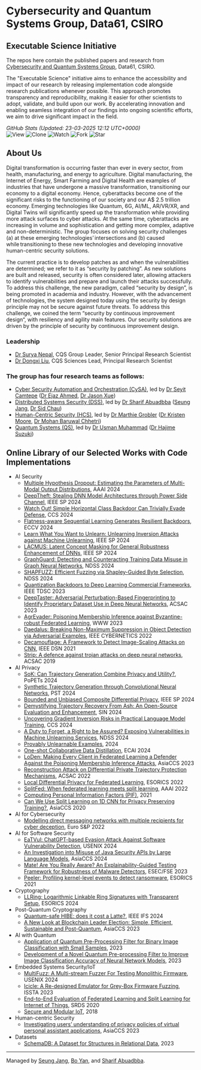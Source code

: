 # Cybersecurity and Quantum Systems Group, Data61, CSIRO  
## Executable Science Initiative 
The repos here contain the published papers and research from [Cybersecurity and Quantum Systems Group](https://research.csiro.au/cybersecurity-quantum-systems/), Data61, CSIRO.  

The "Executable Science" initiative aims to enhance the accessibility and impact of our research by releasing implementation code alongside research publications whenever possible. This approach promotes transparency and reproducibility, making it easier for other scientists to adopt, validate, and build upon our work. By accelerating innovation and enabling seamless integration of our findings into ongoing scientific efforts, we aim to drive significant impact in the field.


<!-- STATS-START -->
*GitHub Stats (Updated: 23-03-2025 12:12 UTC+0000)*  
![View](https://img.shields.io/badge/View-365-lightgreen) ![Clone](https://img.shields.io/badge/Clone-521-royalblue) ![Watch](https://img.shields.io/badge/Watch-622-blue) ![Fork](https://img.shields.io/badge/Fork-140-orange) ![Star](https://img.shields.io/badge/Star-622-yellow)  
<!-- STATS-END -->






































































































































































































































































## About Us
Digital transformation is occurring faster than ever in every sector, from health, manufacturing, and energy to agriculture. Digital manufacturing, the Internet of Energy, Smart Farming and Digital Health are examples of industries that have undergone a massive transformation, transitioning our economy to a digital economy. Hence, cyberattacks become one of the significant risks to the functioning of our society and our A$ 2.5 trillion economy. Emerging technologies like Quantum, 6G, AI/ML, AR/VR/XR, and Digital Twins will significantly speed up the transformation while providing more attack surfaces to cyber attacks. At the same time, cyberattacks are increasing in volume and sophistication and getting more complex, adaptive and non-deterministic. The group focuses on solving security challenges (a) at these emerging technologies’ intersections and (b) caused while transitioning to these new technologies and developing innovative human-centric security solutions.  

The current practice is to develop patches as and when the vulnerabilities are determined; we refer to it as “security by patching”. As new solutions are built and released, security is often considered later, allowing attackers to identify vulnerabilities and prepare and launch their attacks successfully. To address this challenge, the new paradigm, called “security by design”, is being promoted in academia and industry. However, with the advancement of technologies, the system designed today using the security by design principle may not be secure against future threats. To address this challenge, we coined the term “security by continuous improvement design“, with resiliency and agility main features. Our security solutions are driven by the principle of security by continuous improvement design.  

### Leadership
- [Dr Surya Nepal](https://people.csiro.au/N/S/Surya-Nepal), CQS Group Leader, Senior Principal Research Scientist
- [Dr Dongxi Liu](https://people.csiro.au/L/D/Dongxi-Liu), CQS Sciences Lead, Principal Research Scientist

### The group has four research teams as follows:  
- [Cyber Security Automation and Orchestration (CySA)](https://research.csiro.au/cybersecurity-quantum-systems/about/autonomous-and-application-security/), led by [Dr Seyit Camtepe](https://people.csiro.au/C/S/seyit-camtepe) ([Dr Ejaz Ahmed](https://people.csiro.au/a/e/ejaz-ahmed), [Dr Jason Xue](https://people.csiro.au/x/j/jason-xue))
- [Distributed Systems Security (DSS)](https://research.csiro.au/cybersecurity-quantum-systems/about/iot-cloud-security/), led by [Dr Sharif Abuadbba](https://people.csiro.au/a/s/sharif-abuadbba) ([Seung Jang](https://people.csiro.au/j/s/seung-jang), [Dr Sid Chau](https://people.csiro.au/c/s/sid-chau))
- [Human-Centric Security (HCS)](https://research.csiro.au/cybersecurity-quantum-systems/about/human-centric-security/), led by [Dr Marthie Grobler](https://people.csiro.au/g/m/marthie-grobler) ([Dr Kristen Moore](https://people.csiro.au/m/k/kristen-moore), [Dr Mohan Baruwal Chhetri](https://people.csiro.au/b/m/mohan-baruwalchhetri))
- [Quantum Systems (QS)](https://research.csiro.au/cybersecurity-quantum-systems/about/quantum-systems/), led by [Dr Usman Muhammad](https://research.csiro.au/cybersecurity-quantum-systems/people/staff/) ([Dr Hajime Suzuki](https://people.csiro.au/s/h/hajime-suzuki))


## Online Library of our Selected Works with Code Implementations
- AI Security
  - [Multiple Hypothesis Dropout: Estimating the Parameters of Multi-Modal Output Distributions](https://github.com/cqs-data61/multiple-hypothesis-dropout), AAAI 2024
  - [DeepTheft: Stealing DNN Model Architectures through Power Side Channel](https://github.com/cqs-data61/DeepTheft), IEEE SP 2024
  - [Watch Out! Simple Horizontal Class Backdoor Can Trivially Evade Defense](https://github.com/cqs-data61/HCB), CCS 2024
  - [Flatness-aware Sequential Learning Generates Resilient Backdoors](https://github.com/cqs-data61/SBL-resilient-backdoors), ECCV 2024
  - [Learn What You Want to Unlearn: Unlearning Inversion Attacks against Machine Unlearning](https://github.com/cqs-data61/Unlearning-inversion-attacks), IEEE SP 2024
  - [LACMUS: Latent Concept Masking for General Robustness Enhancement of DNNs](https://github.com/cqs-data61/LACMUS), IEEE SP 2024
  - [GraphGuard: Detecting and Counteracting Training Data Misuse in Graph Neural Networks](https://github.com/cqs-data61/GraphGuard-Proactive), NDSS 2024
  - [SHAPFUZZ: Efficient Fuzzing via Shapley-Guided Byte Selection](https://github.com/cqs-data61/ShapFuzz), NDSS 2024
  - [Quantization Backdoors to Deep Learning Commercial Frameworks](https://github.com/cqs-data61/quantization-backdoor), IEEE TDSC 2023
  - [DeepTaster: Adversarial Perturbation-Based Fingerprinting to Identify Proprietary Dataset Use in Deep Neural Networks](https://github.com/cqs-data61/DeepTaster), ACSAC 2023
  - [AgrEvader: Poisoning Membership Inference against Byzantine-robust Federated Learning](https://github.com/cqs-data61/AgrEvader), WWW 2023
  - [Daedalus: Breaking Non-Maximum Suppression in Object Detection via Adversarial Examples](https://github.com/cqs-data61/Daedalus-attack), IEEE CYBERNETICS 2022
  - [Decamouflage: A Framework to Detect Image-Scaling Attacks on CNN](https://github.com/cqs-data61/Decamouflage), IEEE DSN 2021
  - [Strip: A defence against trojan attacks on deep neural networks](https://github.com/cqs-data61/STRIP), ACSAC 2019
- AI Privacy
  - [SoK: Can Trajectory Generation Combine Privacy and Utility?](https://github.com/cqs-data61/SoK-TrajGen), PoPETs 2024
  - [Synthetic Trajectory Generation through Convolutional Neural Networks](https://github.com/cqs-data61/CNN-TRAJGAN), PST 2024
  - [Bounded and Unbiased Composite Differential Privacy](https://github.com/cqs-data61/CompositeDP), IEEE SP 2024
  - [Demystifying Trajectory Recovery From Ash: An Open-Source Evaluation and Enhancement](https://github.com/cqs-data61/Trajectory_Recovery), SIN 2024
  - [Uncovering Gradient Inversion Risks in Practical Language Model Training](https://github.com/cqs-data61/GRAB), CCS 2024
  - [A Duty to Forget, a Right to be Assured? Exposing Vulnerabilities in Machine Unlearning Services](https://github.com/cqs-data61/Over-unlearning), NDSS 2024
  - [Provably Unlearnable Examples](https://github.com/cqs-data61/certified-data-learnability), 2024
  - [One-shot Collaborative Data Distillation](https://github.com/cqs-data61/CollabDM), ECAI 2024
  - [LoDen: Making Every Client in Federated Learning a Defender Against the Poisoning Membership Inference Attacks](https://github.com/cqs-data61/LoDen), AsiaCCS 2023
  - [Reconstruction Attack on Differential Private Trajectory Protection Mechanisms](https://github.com/cqs-data61/RAoPT), ACSAC 2022
  - [Local Differential Privacy for Federated Learning](https://github.com/cqs-data61/LDPFL), ESORICS 2022
  - [SplitFed: When federated learning meets split learning](https://github.com/cqs-data61/SplitFed-When-Federated-Learning-Meets-Split-Learning), AAAI 2022
  - [Computing Personal Information Factors (PIF)](https://github.com/cqs-data61/piflib), 2021
  - [Can We Use Split Learning on 1D CNN for Privacy Preserving Training?](https://github.com/cqs-data61/split-learning-1D), AsiaCCS 2020
- AI for Cybersecurity
  - [Modelling direct messaging networks with multiple recipients for cyber deception](https://github.com/cqs-data61/emailgen), Euro S&P 2022
- AI for Software Security
  - [EaTVul: ChatGPT-based Evasion Attack Against Software Vulnerability Detection](https://github.com/cqs-data61/EatVul-Resources), USENIX 2024
  - [An Investigation into Misuse of Java Security APIs by Large Language Models](https://github.com/cqs-data61/LLM-security-study), AsiaCCS 2024
  - [Mate! Are You Really Aware? An Explainability-Guided Testing Framework for Robustness of Malware Detectors](https://github.com/cqs-data61/AMM), ESEC/FSE 2023
  - [Peeler: Profiling kernel-level events to detect ransomware](https://github.com/cqs-data61/peeler), ESORICS 2021
- Cryptography
  - [LLRing: Logarithmic Linkable Ring Signatures with Transparent Setup](https://github.com/cqs-data61/LLRing), ESORICS 2024
- Post-Quantum Cryptography
  - [Quantum-safe HIBE: does it cost a Latte?](https://github.com/cqs-data61/latte), IEEE IFS 2024
  - [A New Look at Blockchain Leader Election: Simple, Efficient, Sustainable and Post-Quantum](https://github.com/cqs-data61/iVRF), AsiaCCS 2023
- AI with Quantum
  - [Application of Quantum Pre-Processing Filter for Binary Image Classification with Small Samples](https://github.com/cqs-data61/qpf-bic), 2023
  - [Development of a Novel Quantum Pre-processing Filter to Improve Image Classification Accuracy of Neural Network Models](https://github.com/cqs-data61/qpf), 2023
- Embedded Systems Security/IoT
  - [MultiFuzz: A Multi-stream Fuzzer For Testing Monolithic Firmware](https://github.com/cqs-data61/MultiFuzz), USENIX 2024
  - [Icicle: A Re-designed Emulator for Grey-Box Firmware Fuzzing](https://github.com/cqs-data61/icicle), ISSTA 2023
  - [End-to-End Evaluation of Federated Learning and Split Learning for Internet of Things](https://github.com/cqs-data61/Federated-Learning-and-Split-Learning-with-raspberry-pi), SRDS 2020
  - [Secure and Modular IoT](https://github.com/cqs-data61/smit), 2018
- Human-centric Security
  - [Investigating users’ understanding of privacy policies of virtual personal assistant applications](https://github.com/cqs-data61/VPAPPUsability), AsiaCCS 2023
- Datasets
  - [SchemaDB: A Dataset for Structures in Relational Data](https://github.com/cqs-data61/SchemaDB), 2023

---
Managed by [Seung Jang](https://people.csiro.au/J/S/seung-jang), [Bo Yan](https://people.csiro.au/y/b/bo-yan), and [Sharif Abuadbba](https://people.csiro.au/a/s/sharif-abuadbba).
